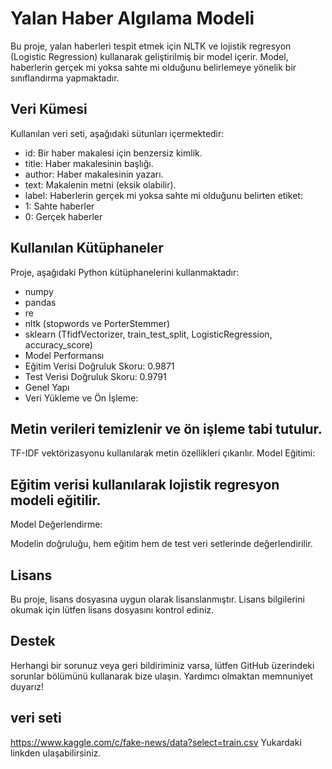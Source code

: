 # Yalan Haber Algılama Modeli
Bu proje, yalan haberleri tespit etmek için NLTK ve lojistik regresyon (Logistic Regression) kullanarak geliştirilmiş bir model içerir. Model, haberlerin gerçek mi yoksa sahte mi olduğunu belirlemeye yönelik bir sınıflandırma yapmaktadır.

## Veri Kümesi
Kullanılan veri seti, aşağıdaki sütunları içermektedir:

- id: Bir haber makalesi için benzersiz kimlik.
- title: Haber makalesinin başlığı.
- author: Haber makalesinin yazarı.
- text: Makalenin metni (eksik olabilir).
- label: Haberlerin gerçek mi yoksa sahte mi olduğunu belirten etiket:
- 1: Sahte haberler
- 0: Gerçek haberler

## Kullanılan Kütüphaneler
Proje, aşağıdaki Python kütüphanelerini kullanmaktadır:

- numpy
- pandas
- re
- nltk (stopwords ve PorterStemmer)
- sklearn (TfidfVectorizer, train_test_split, LogisticRegression, accuracy_score)
- Model Performansı
- Eğitim Verisi Doğruluk Skoru: 0.9871
- Test Verisi Doğruluk Skoru: 0.9791
- Genel Yapı
- Veri Yükleme ve Ön İşleme:

## Metin verileri temizlenir ve ön işleme tabi tutulur.
TF-IDF vektörizasyonu kullanılarak metin özellikleri çıkarılır.
Model Eğitimi:

## Eğitim verisi kullanılarak lojistik regresyon modeli eğitilir.
Model Değerlendirme:

Modelin doğruluğu, hem eğitim hem de test veri setlerinde değerlendirilir.
 
 ## Lisans
Bu proje, lisans dosyasına uygun olarak lisanslanmıştır. Lisans bilgilerini okumak için lütfen lisans dosyasını kontrol ediniz.

## Destek
Herhangi bir sorunuz veya geri bildiriminiz varsa, lütfen GitHub üzerindeki sorunlar bölümünü kullanarak bize ulaşın. Yardımcı olmaktan memnuniyet duyarız!

## veri seti
https://www.kaggle.com/c/fake-news/data?select=train.csv
Yukardaki linkden ulaşabilirsiniz.

